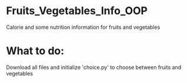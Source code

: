 # Fruits_Vegetables_Info_OOP
Calorie and some nutrition information for fruits and vegetables
# What to do:
Download all files and initialize 'choice.py' to choose between fruits and vegetables
